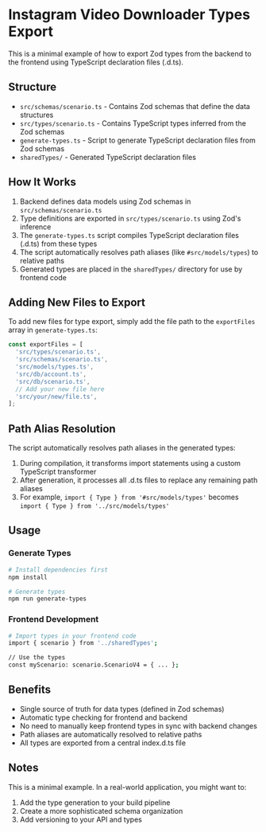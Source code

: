 # Instagram Video Downloader Types Export

This is a minimal example of how to export Zod types from the backend to the frontend using TypeScript declaration files (.d.ts).

## Structure

- `src/schemas/scenario.ts` - Contains Zod schemas that define the data structures
- `src/types/scenario.ts` - Contains TypeScript types inferred from the Zod schemas
- `generate-types.ts` - Script to generate TypeScript declaration files from Zod schemas
- `sharedTypes/` - Generated TypeScript declaration files

## How It Works

1. Backend defines data models using Zod schemas in `src/schemas/scenario.ts`
2. Type definitions are exported in `src/types/scenario.ts` using Zod's inference
3. The `generate-types.ts` script compiles TypeScript declaration files (.d.ts) from these types
4. The script automatically resolves path aliases (like `#src/models/types`) to relative paths
5. Generated types are placed in the `sharedTypes/` directory for use by frontend code

## Adding New Files to Export

To add new files for type export, simply add the file path to the `exportFiles` array in `generate-types.ts`:

```typescript
const exportFiles = [
  'src/types/scenario.ts',
  'src/schemas/scenario.ts',
  'src/models/types.ts',
  'src/db/account.ts',
  'src/db/scenario.ts',
  // Add your new file here
  'src/your/new/file.ts',
];
```

## Path Alias Resolution

The script automatically resolves path aliases in the generated types:

1. During compilation, it transforms import statements using a custom TypeScript transformer
2. After generation, it processes all .d.ts files to replace any remaining path aliases
3. For example, `import { Type } from '#src/models/types'` becomes `import { Type } from '../src/models/types'`

## Usage

### Generate Types

```bash
# Install dependencies first
npm install

# Generate types
npm run generate-types
```

### Frontend Development

```bash
# Import types in your frontend code
import { scenario } from '../sharedTypes';

// Use the types
const myScenario: scenario.ScenarioV4 = { ... };
```

## Benefits

- Single source of truth for data types (defined in Zod schemas)
- Automatic type checking for frontend and backend
- No need to manually keep frontend types in sync with backend changes
- Path aliases are automatically resolved to relative paths
- All types are exported from a central index.d.ts file

## Notes

This is a minimal example. In a real-world application, you might want to:

1. Add the type generation to your build pipeline
2. Create a more sophisticated schema organization
3. Add versioning to your API and types
